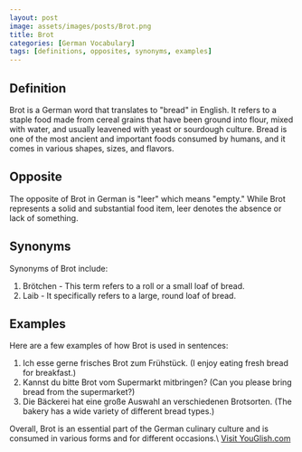 ```yaml
---
layout: post
image: assets/images/posts/Brot.png
title: Brot
categories: [German Vocabulary]
tags: [definitions, opposites, synonyms, examples]
---
```


## Definition

Brot is a German word that translates to "bread" in English. It refers to a staple food made from cereal grains that have been ground into flour, mixed with water, and usually leavened with yeast or sourdough culture. Bread is one of the most ancient and important foods consumed by humans, and it comes in various shapes, sizes, and flavors.

## Opposite

The opposite of Brot in German is "leer" which means "empty." While Brot represents a solid and substantial food item, leer denotes the absence or lack of something.

## Synonyms

Synonyms of Brot include:

1. Brötchen - This term refers to a roll or a small loaf of bread.
2. Laib - It specifically refers to a large, round loaf of bread.

## Examples

Here are a few examples of how Brot is used in sentences:

1. Ich esse gerne frisches Brot zum Frühstück. (I enjoy eating fresh bread for breakfast.)
2. Kannst du bitte Brot vom Supermarkt mitbringen? (Can you please bring bread from the supermarket?)
3. Die Bäckerei hat eine große Auswahl an verschiedenen Brotsorten. (The bakery has a wide variety of different bread types.)

Overall, Brot is an essential part of the German culinary culture and is consumed in various forms and for different occasions.\ <a id="yg-widget-0" class="youglish-widget" data-query="Brot" data-lang="german" data-components="8412" data-auto-start="0" data-bkg-color="theme_light" data-title="How%20to%20pronounce%20Brot%20in%20German"  rel="nofollow" href="https://youglish.com">Visit YouGlish.com</a><script async src="https://youglish.com/public/emb/widget.js" charset="utf-8"></script>